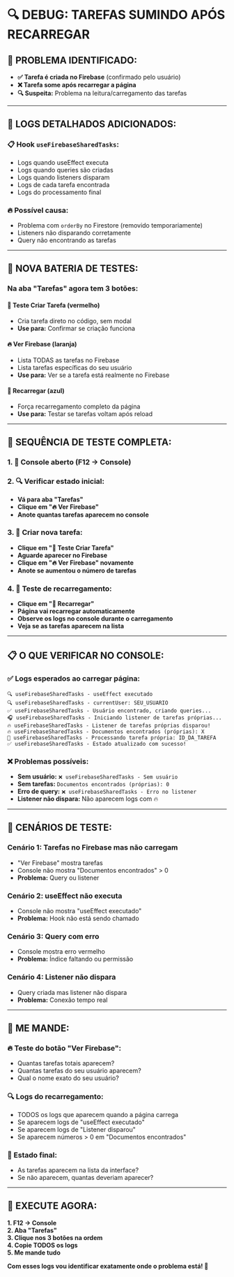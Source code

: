 # 🔍 DEBUG: TAREFAS SUMINDO APÓS RECARREGAR

## 🎯 **PROBLEMA IDENTIFICADO:**
- **✅ Tarefa é criada no Firebase** (confirmado pelo usuário)
- **❌ Tarefa some após recarregar a página**
- **🔍 Suspeita:** Problema na leitura/carregamento das tarefas

---

## 🚨 **LOGS DETALHADOS ADICIONADOS:**

### **📋 Hook `useFirebaseSharedTasks`:**
- Logs quando useEffect executa
- Logs quando queries são criadas  
- Logs quando listeners disparam
- Logs de cada tarefa encontrada
- Logs do processamento final

### **🔥 Possível causa:** 
- Problema com `orderBy` no Firestore (removido temporariamente)
- Listeners não disparando corretamente
- Query não encontrando as tarefas

---

## 🎯 **NOVA BATERIA DE TESTES:**

### **Na aba "Tarefas" agora tem 3 botões:**

#### **🚨 Teste Criar Tarefa** (vermelho)
- Cria tarefa direto no código, sem modal
- **Use para:** Confirmar se criação funciona

#### **🔥 Ver Firebase** (laranja)  
- Lista TODAS as tarefas no Firebase
- Lista tarefas específicas do seu usuário
- **Use para:** Ver se a tarefa está realmente no Firebase

#### **🔄 Recarregar** (azul)
- Força recarregamento completo da página
- **Use para:** Testar se tarefas voltam após reload

---

## 🧪 **SEQUÊNCIA DE TESTE COMPLETA:**

### **1. 📱 Console aberto (F12 → Console)**

### **2. 🔍 Verificar estado inicial:**
- **Vá para aba "Tarefas"**
- **Clique em "🔥 Ver Firebase"**
- **Anote quantas tarefas aparecem no console**

### **3. 📝 Criar nova tarefa:**
- **Clique em "🚨 Teste Criar Tarefa"**  
- **Aguarde aparecer no Firebase**
- **Clique em "🔥 Ver Firebase" novamente**
- **Anote se aumentou o número de tarefas**

### **4. 🔄 Teste de recarregamento:**
- **Clique em "🔄 Recarregar"**
- **Página vai recarregar automaticamente**
- **Observe os logs no console durante o carregamento**
- **Veja se as tarefas aparecem na lista**

---

## 📋 **O QUE VERIFICAR NO CONSOLE:**

### **✅ Logs esperados ao carregar página:**
```
🔍 useFirebaseSharedTasks - useEffect executado
🔍 useFirebaseSharedTasks - currentUser: SEU_USUARIO
✅ useFirebaseSharedTasks - Usuário encontrado, criando queries...
🎧 useFirebaseSharedTasks - Iniciando listener de tarefas próprias...
🔥 useFirebaseSharedTasks - Listener de tarefas próprias disparou!
🔥 useFirebaseSharedTasks - Documentos encontrados (próprias): X
📄 useFirebaseSharedTasks - Processando tarefa própria: ID_DA_TAREFA
✅ useFirebaseSharedTasks - Estado atualizado com sucesso!
```

### **❌ Problemas possíveis:**
- **Sem usuário:** `❌ useFirebaseSharedTasks - Sem usuário`
- **Sem tarefas:** `Documentos encontrados (próprias): 0`
- **Erro de query:** `❌ useFirebaseSharedTasks - Erro no listener`
- **Listener não dispara:** Não aparecem logs com 🔥

---

## 🎯 **CENÁRIOS DE TESTE:**

### **Cenário 1: Tarefas no Firebase mas não carregam**
- "Ver Firebase" mostra tarefas
- Console não mostra "Documentos encontrados" > 0
- **Problema:** Query ou listener

### **Cenário 2: useEffect não executa**  
- Console não mostra "useEffect executado"
- **Problema:** Hook não está sendo chamado

### **Cenário 3: Query com erro**
- Console mostra erro vermelho
- **Problema:** Índice faltando ou permissão

### **Cenário 4: Listener não dispara**
- Query criada mas listener não dispara
- **Problema:** Conexão tempo real

---

## 📧 **ME MANDE:**

### **🔥 Teste do botão "Ver Firebase":**
- Quantas tarefas totais aparecem?  
- Quantas tarefas do seu usuário aparecem?
- Qual o nome exato do seu usuário?

### **🔍 Logs do recarregamento:**
- TODOS os logs que aparecem quando a página carrega
- Se aparecem logs de "useEffect executado"
- Se aparecem logs de "Listener disparou"
- Se aparecem números > 0 em "Documentos encontrados"

### **🎯 Estado final:**
- As tarefas aparecem na lista da interface?
- Se não aparecem, quantas deveriam aparecer?

---

## 🚀 **EXECUTE AGORA:**

**1. F12 → Console**  
**2. Aba "Tarefas"**  
**3. Clique nos 3 botões na ordem**  
**4. Copie TODOS os logs**  
**5. Me mande tudo**

**Com esses logs vou identificar exatamente onde o problema está! 🎯**
